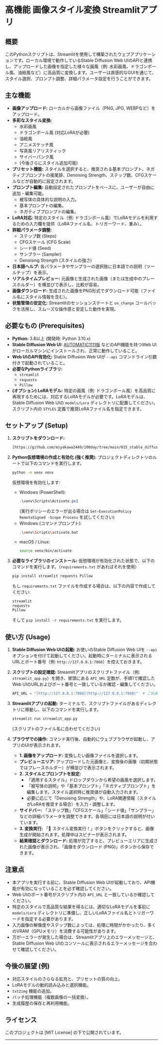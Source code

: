 # 高機能 画像スタイル変換 Streamlitアプリ

## 概要

このPythonスクリプトは、Streamlitを使用して構築されたウェブアプリケーションです。ローカル環境で動作しているStable Diffusion Web UIのAPIと連携し、アップロードした画像を指定した様々な画風（例: 水彩画風、ドラゴンボール風、油絵風など）に高品質に変換します。ユーザーは直感的なGUIを通じて、スタイル選択、プロンプト調整、詳細パラメータ設定を行うことができます。

## 主な機能

-   **画像アップロード:** ローカルから画像ファイル（PNG, JPG, WEBPなど）をアップロード。
-   **多彩なスタイル変換:**
    -   水彩画風
    -   ドラゴンボール風 (対応LoRAが必要)
    -   油絵風
    -   アニメスケッチ風
    -   写真風リアリスティック
    -   サイバーパンク風
    -   (今後さらにスタイル追加可能)
-   **プリセット機能:** スタイルを選択すると、推奨される基本プロンプト、ネガティブプロンプトの接尾辞、Denoising Strength、ステップ数、CFGスケールなどが自動的に設定されます。
-   **プロンプト編集:** 自動設定されたプロンプトをベースに、ユーザーが自由に追加・編集可能。
    -   被写体の具体的な説明の入力。
    -   基本プロンプトの編集。
    -   ネガティブプロンプトの編集。
-   **LoRA対応:** 特定のスタイル（例: ドラゴンボール風）でLoRAモデルを利用するための入力欄を提供（LoRAファイル名、トリガーワード、重み）。
-   **詳細パラメータ調整:**
    -   ステップ数 (Steps)
    -   CFGスケール (CFG Scale)
    -   シード値 (Seed)
    -   サンプラー (Sampler)
    -   Denoising Strength (スタイルの強さ)
-   **日本語ヘルプ:** 各パラメータやサンプラーの選択肢に日本語での説明（ツールチップ）を表示。
-   **リアルタイムプレビュー:** 元画像と生成された画像（または生成中のプレースホルダー）を横並びで表示し、比較が容易。
-   **画像ダウンロード:** 生成された画像をPNG形式でダウンロード可能（ファイル名にスタイル情報を含む）。
-   **状態管理の安定化:** Streamlitのセッションステートと `on_change` コールバックを活用し、スムーズな操作感と安定した動作を実現。

## 必要なもの (Prerequisites)

-   **Python:** 3.8以上 (開発時: Python 3.10.x)
-   **Stable Diffusion Web UI:** [AUTOMATIC1111版](https://github.com/AUTOMATIC1111/stable-diffusion-webui) などのAPI機能を持つWeb UIがローカルマシンにインストールされ、正常に動作していること。
-   **Web UIのAPI有効化:** Stable Diffusion Web UIが `--api` コマンドライン引数付きで起動されていること。
-   **必要なPythonライブラリ:**
    -   `streamlit`
    -   `requests`
    -   `Pillow`
-   **(オプション) LoRAモデル:** 特定の画風（例: ドラゴンボール風）を高品質に再現するためには、対応するLoRAモデルが必要です。LoRAモデルは、Stable Diffusion Web UIの `models/Lora` ディレクトリに配置してください。スクリプト内の `STYLES` 定義で推奨LoRAファイル名を指定できます。

## セットアップ (Setup)

1.  **スクリプトをダウンロード:**
    ```bash
    [https://github.com/miyakawa2449/100day/tree/main/015_stable_diffusion](https://github.com/miyakawa2449/100day/tree/main/015_stable_diffusion)
    ```

2.  **Python仮想環境の作成と有効化 (強く推奨):**
    プロジェクトディレクトリのルートで以下のコマンドを実行します。
    ```bash
    python -m venv venv
    ```
    仮想環境を有効化します:
    -   Windows (PowerShell):
        ```powershell
        .\venv\Scripts\Activate.ps1
        ```
        (実行ポリシーのエラーが出る場合は `Set-ExecutionPolicy RemoteSigned -Scope Process` を試してください)
    -   Windows (コマンドプロンプト):
        ```bash
        .\venv\Scripts\activate.bat
        ```
    -   macOS / Linux:
        ```bash
        source venv/bin/activate
        ```

3.  **必要なライブラリのインストール:**
    仮想環境が有効化された状態で、以下のコマンドを実行します。（`requirements.txt` があればそれを使用）
    ```bash
    pip install streamlit requests Pillow
    ```
    もし `requirements.txt` ファイルを作成する場合は、以下の内容で作成してください:
    ```txt
    streamlit
    requests
    Pillow
    ```
    そして `pip install -r requirements.txt` を実行します。

## 使い方 (Usage)

1.  **Stable Diffusion Web UIの起動:**
    お使いのStable Diffusion Web UIを `--api` オプションを付けて起動してください。起動時にターミナルに表示されるURLとポート番号（例: `http://127.0.0.1:7860`）を控えておきます。

2.  **スクリプトの設定確認:**
    Streamlitアプリのスクリプトファイル（例: `streamlit_app.py`）を開き、冒頭にある `API_URL` 定数が、手順1で確認したWeb UIのURLおよびポート番号と一致しているか確認・編集してください。
    ```python
    API_URL = "[http://127.0.0.1:7860](http://127.0.0.1:7860)"  # ご自身の環境に合わせて変更
    ```

3.  **Streamlitアプリの起動:**
    ターミナルで、スクリプトファイルがあるディレクトリに移動し、以下のコマンドを実行します。
    ```bash
    streamlit run streamlit_app.py
    ```
    (スクリプトのファイル名に合わせてください)

4.  **ブラウザでの操作:**
    コマンド実行後、自動的にウェブブラウザが起動し、アプリのUIが表示されます。
    -   **1. 画像をアップロード:** 変換したい画像ファイルを選択します。
    -   **プレビューエリア:** アップロードした元画像と、変換後の画像（初期状態ではプレースホルダー）が横並びで表示されます。
    -   **2. スタイルとプロンプトを設定:**
        -   「適用するスタイル」ドロップダウンから希望の画風を選択します。
        -   「被写体の説明」や「基本プロンプト」「ネガティブプロンプト」を編集します。スタイル選択時に推奨値が自動入力されます。
        -   必要に応じて「Denoising Strength」や、LoRA関連情報（スタイルがLoRAを推奨する場合）を入力・調整します。
    -   **サイドバー:** 「ステップ数」「CFGスケール」「シード値」「サンプラー」などの詳細パラメータを調整できます。各項目には日本語の説明が付いています。
    -   **3. 変換実行:** 「🎨 スタイル変換実行！」ボタンをクリックすると、画像生成が開始されます。処理中はスピナーが表示されます。
    -   **結果確認とダウンロード:** 処理が完了すると、プレビューエリアに生成された画像が表示され、「画像をダウンロード (PNG)」ボタンから保存できます。

## 注意点

-   本アプリを実行する前に、Stable Diffusion Web UIが起動しており、API機能が有効になっていることを必ず確認してください。
-   Web UIのポート番号がスクリプト内の `API_URL` と一致しているか確認してください。
-   特定のスタイルで高品質な結果を得るには、適切なLoRAモデルを事前に `models/Lora` ディレクトリに準備し、正しいLoRAファイル名とトリガーワードを指定する必要があります。
-   入力画像の解像度やステップ数によっては、処理に時間がかかったり、多くのVRAM（GPUメモリ）を消費する可能性があります。
-   万が一エラーが発生した場合は、Streamlitアプリ上のエラーメッセージと、Stable Diffusion Web UIのコンソールに表示されるエラーメッセージを合わせて確認してください。

## 今後の展望 (例)

-   対応スタイルのさらなる拡充と、プリセットの質の向上。
-   LoRAモデルの動的読み込みと選択機能。
-   `txt2img` 機能の追加。
-   バッチ処理機能（複数画像の一括変換）。
-   生成履歴の保存と再利用機能。

## ライセンス

このプロジェクトは [MIT License] の下で公開されています。

---